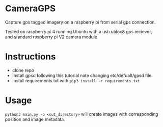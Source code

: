 # CameraGPS
Capture gps tagged imagery on a raspberry pi from serial gps connection.

Tested on raspberry pi 4 running Ubuntu with a usb ublox8 gps reciever, and standard raspberry pi V2 camera module. 

# Instructions
- clone repo
- install gpsd following this tutorial note changing etc/defualt/gpsd file.
- install requirements.txt with `pip3 install -r requirements.txt`

# Usage
`python3 main.py -o <out_directory>` will create images with corresponding position and image metadata.
